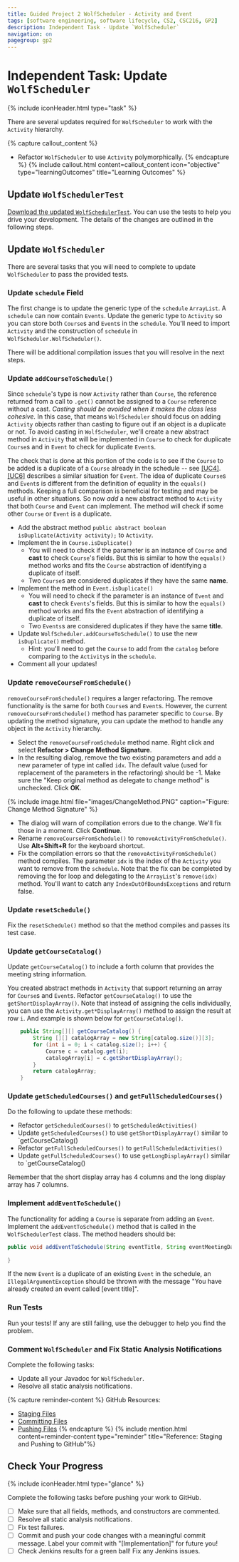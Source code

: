 ```yaml
---
title: Guided Project 2 WolfScheduler - Activity and Event
tags: [software engineering, software lifecycle, CS2, CSC216, GP2]
description: Independent Task - Update `WolfScheduler`
navigation: on
pagegroup: gp2
---
```


# Independent Task: Update `WolfScheduler`
{% include iconHeader.html type="task" %}

There are several updates required for `WolfScheduler` to work with the `Activity` hierarchy.  

{% capture callout_content %}
  * Refactor `WolfScheduler` to use `Activity` polymorphically.
{% endcapture %}
{% include callout.html content=callout_content icon="objective" type="learningOutcomes" title="Learning Outcomes" %}


## Update `WolfSchedulerTest`
[Download the updated `WolfSchedulerTest`](files/WolfSchedulerTest.java).  You can use the tests to help you drive your development.  The details of the changes are outlined in the following steps.

## Update `WolfScheduler`
There are several tasks that you will need to complete to update `WolfScheduler` to pass the provided tests.



### Update `schedule` Field
The first change is to update the generic type of the `schedule` `ArrayList`.  A `schedule` can now contain `Events`.  Update the generic type to `Activity` so you can store both `Course`s and `Event`s in the `schedule`.  You'll  need to import `Activity` and  the construction of `schedule` in `WolfScheduler.WolfScheduler()`. 

There will be additional compilation issues that you will resolve in the next steps.


### Update `addCourseToSchedule()`
Since `schedule`'s type is now `Activity` rather than `Course`, the reference returned from a call to `.get()` cannot be assigned to a `Course` reference without a cast.  *Casting should be avoided when it makes the class less cohesive.* In this case, that means `WolfScheduler` should focus on adding `Activity` objects rather than casting to figure out if an object is a duplicate or not.  To avoid casting in `WolfScheduler`, we'll create a new abstract method in `Activity` that will be implemented in `Course` to check for duplicate `Course`s and in `Event` to check for duplicate `Event`s.  

The check that is done at this portion of the code is to see if the `Course` to be added is a duplicate of a `Course` already in the schedule -- see [[UC4]](../wolf-scheduler/ws-requirements#uc4).  [[UC6]](../wolf-scheduler/ws-requirements#uc6) describes a similar situation for `Event`.  The idea of duplicate `Course`s and `Event`s is different from the definition of equality in the `equals()` methods. Keeping a full comparison is beneficial for testing and may be useful in other situations.  So now *add* a new abstract method to `Activity` that both `Course` and `Event` can implement. The method will check if some other `Course` or `Event` is a duplicate.

  * Add the abstract method `public abstract boolean isDuplicate(Activity activity);` to `Activity`.
  * Implement the  in `Course.isDuplicate()`
     * You will need to check if the parameter is an instance of `Course` and **cast** to check `Course`'s fields.  But this is similar to how the `equals()` method works and fits the `Course` abstraction of identifying a duplicate of itself.  
	 * Two `Course`s are considered duplicates if they have the same **name**.
  * Implement the method in `Event.isDuplicate()`
     * You will need to check if the parameter is an instance of `Event` and **cast** to check `Events`'s fields.  But this is similar to how the `equals()` method works and fits the `Event` abstraction of identifying a duplicate of itself.  
	 * Two `Events`s are considered duplicates if they have the same **title**. 
  * Update `WolfScheduler.addCourseToSchedule()` to use the new `isDuplicate()` method.
     * Hint: you'll need to get the `Course` to add from the `catalog` before comparing to the `Activity`s in the `schedule`.
  * Comment all your updates!
  

### Update `removeCourseFromSchedule()`
`removeCourseFromSchedule()` requires a larger refactoring.  The remove functionality is the same for both `Course`s and `Event`s.  However, the current `removeCourseFromSchedule()` method has parameter specific to `Course`.  By updating the method signature, you can update the method to handle any object in the `Activity` hierarchy.

  * Select the `removeCourseFromSchedule` method name.  Right click and select **Refactor > Change Method Signature**.
  * In the resulting dialog, remove the two existing parameters and add a new parameter of type int called `idx`.  The default value (used for replacement of the parameters in the refactoring) should be -1.  Make sure the "Keep original method as delegate to change method" is unchecked. Click **OK**.  
  

{% include image.html file="images/ChangeMethod.PNG" caption="Figure: Change Method Signature" %}
    
  * The dialog will warn of compilation errors due to the change. We'll fix those in a moment.  Click **Continue**.
  * Rename `removeCourseFromSchedule()` to `removeActivityFromSchedule()`.  Use **Alt+Shift+R** for the keyboard shortcut.
  * Fix the compilation errors so that the `removeActivityFromSchedule()` method compiles.  The parameter `idx` is the index of the `Activity` you want to remove from the `schedule`. Note that the fix can be completed by removing the for loop and delegating to the `ArrayList`'s `remove(idx)` method. You'll want to catch any `IndexOutOfBoundsExceptions` and return false.
  
  

### Update `resetSchedule()`
Fix the `resetSchedule()` method so that the method compiles and passes its test case.


### Update `getCourseCatalog()`
Update `getCourseCatalog()` to include a forth column that provides the meeting string information.

You created abstract methods in `Activity` that support returning an array for `Course`s and `Event`s.  Refactor `getCourseCatalog()` to use the `getShortDisplayArray()`.  Note that instead of assigning the cells individually, you can use the `Activity.get*DisplayArray()` method to assign the result at row `i`.  And example is shown below for `getCourseCatalog()`.

```java
	public String[][] getCourseCatalog() {
        String [][] catalogArray = new String[catalog.size()][3];
        for (int i = 0; i < catalog.size(); i++) {
            Course c = catalog.get(i);
            catalogArray[i] = c.getShortDisplayArray();
        }
        return catalogArray;
    }
```

### Update `getScheduledCourses()` and `getFullScheduledCourses()`
Do the following to update these methods:

  * Refactor `getScheduledCourses()` to `getScheduledActivities()`
  * Update `getScheduledCourses()` to use `getShortDisplayArray()` similar to `getCourseCatalog()
  * Refactor `getFullScheduledCourses()` to `getFullScheduledActivities()`
  * Update `getFullScheduledCourses()` to use `getLongDisplayArray()` similar to `getCourseCatalog()

Remember that the short display array has 4 columns and the long display array has 7 columns.


### Implement `addEventToSchedule()`
The functionality for adding a `Course` is separate from adding an `Event`.  Implement the `addEventToSchedule()` method that is called in the `WolfSchedulerTest` class.  The method headers should be:

```java
public void addEventToSchedule(String eventTitle, String eventMeetingDays, int eventStartTime, int eventEndTime, String eventDetails) {
	
}
```

If the new `Event` is a duplicate of an existing `Event` in the schedule, an `IllegalArgumentException` should be thrown with the message "You have already created an event called [event title]".

### Run Tests
Run your tests!  If any are still failing, use the debugger to help you find the problem.

### Comment `WolfScheduler` and Fix Static Analysis Notifications
Complete the following tasks:

  * Update all your Javadoc for `WolfScheduler`. 
  * Resolve all static analysis notifications.


{% capture reminder-content %} 
GitHub Resources:

  * [Staging Files](https://pages.github.ncsu.edu/engr-csc-software-development/practices-tools/git/git-staging)
  * [Committing Files](https://pages.github.ncsu.edu/engr-csc-software-development/practices-tools/git/git-commit)
  * [Pushing Files](https://pages.github.ncsu.edu/engr-csc-software-development/practices-tools/git/git-push)
{% endcapture %} {% include mention.html content=reminder-content type="reminder" title="Reference: Staging and Pushing to GitHub"%} 
## Check Your Progress
{% include iconHeader.html type="glance" %}

Complete the following tasks before pushing your work to GitHub.

  - [ ] Make sure that all fields, methods, and constructors are commented.
  - [ ] Resolve all static analysis notifications.
  - [ ] Fix test failures.
  - [ ] Commit and push your code changes with a meaningful commit message.  Label your commit with "[Implementation]" for future you!
  - [ ] Check Jenkins results for a green ball!  Fix any Jenkins issues.